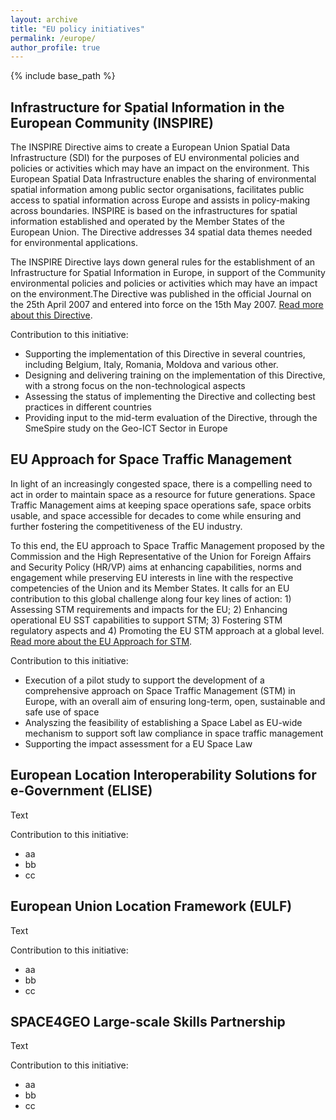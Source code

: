 ```yaml
---
layout: archive
title: "EU policy initiatives"
permalink: /europe/
author_profile: true
---
```


{% include base_path %}

##  Infrastructure for Spatial Information in the European Community (INSPIRE)
The INSPIRE Directive aims to create a European Union Spatial Data Infrastructure (SDI) for the purposes of EU environmental policies and policies or activities which may have an impact on the environment. This European Spatial Data Infrastructure enables the sharing of environmental spatial information among public sector organisations, facilitates public access to spatial information across Europe and assists in policy-making across boundaries. INSPIRE is based on the infrastructures for spatial information established and operated by the Member States of the European Union. The Directive addresses 34 spatial data themes needed for environmental applications. 

The INSPIRE Directive lays down general rules for the establishment of an Infrastructure for Spatial Information in Europe, in support of the Community environmental policies and policies or activities which may have an impact on the environment.The Directive was published in the official Journal on the 25th April 2007 and entered into force on the 15th May 2007. [Read more about this Directive](https://knowledge-base.inspire.ec.europa.eu/legislation_en). 

Contribution to this initiative:
* Supporting the implementation of this Directive in several countries, including Belgium, Italy, Romania, Moldova and various other. 
* Designing and delivering training on the implementation of this Directive, with a strong focus on the non-technological aspects 
* Assessing the status of implementing the Directive and collecting best practices in different countries
* Providing input to the mid-term evaluation of the Directive, through the SmeSpire study on the Geo-ICT Sector in Europe

## EU Approach for Space Traffic Management
In light of an increasingly congested space, there is a compelling need to act in order to maintain space as a resource for future generations. Space Traffic Management aims at keeping space operations safe, space orbits usable, and space accessible for decades to come while ensuring and further fostering the competitiveness of the EU industry.

To this end, the EU approach to Space Traffic Management proposed by the Commission and the High Representative of the Union for Foreign Affairs and Security Policy (HR/VP) aims at enhancing capabilities, norms and engagement while preserving EU interests in line with the respective competencies of the Union and its Member States. It calls for an EU contribution to this global challenge along four key lines of action: 1) Assessing STM requirements and impacts for the EU; 2) 
Enhancing operational EU SST capabilities to support STM; 3) Fostering STM regulatory aspects and 4) Promoting the EU STM approach at a global level. [Read more about the EU Approach for STM](https://defence-industry-space.ec.europa.eu/eu-space/space-traffic-management_en).

Contribution to this initiative:
* Execution of a pilot study to support the development of a comprehensive approach on Space Traffic Management (STM) in Europe, with an overall aim of ensuring long-term, open, sustainable and safe use of space
* Analyszing the feasibility of establishing a Space Label as EU-wide mechanism to support soft law compliance in space traffic management
* Supporting the impact assessment for a EU Space Law 


## European Location Interoperability Solutions for e-Government (ELISE) 
Text

Contribution to this initiative:
* aa
* bb
* cc


## European Union Location Framework (EULF)
Text

Contribution to this initiative:
* aa
* bb
* cc


## SPACE4GEO Large-scale Skills Partnership
Text

Contribution to this initiative:
* aa
* bb
* cc
